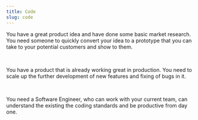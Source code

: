 ```yaml
---
title: Code
slug: code
---
```


You have a great product idea and have done some basic market research. You need someone to quickly convert your idea to a prototype that you can take to your potential customers and show to them.

<br/>

You have a product that is already working great in production. You need to scale up the further development of new features and fixing of bugs in it.

<br/>

You need a Software Engineer, who can work with your current team, can understand the existing the coding standards and be productive from day one.
